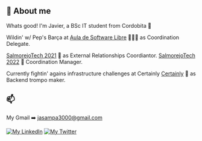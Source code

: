 ## 🤠 About me
Whats good! I'm Javier, a BSc IT student from Cordobita 📍

Wildin' w/ Pep's Barça at [Aula de Software Libre](https://www.uco.es/aulasoftwarelibre/) 👨🏻‍🔧 as Coordination Delegate.

[SalmorejoTech 2021](https://salmorejo.tech/2021/) 🍅 as External Relationships Coordiantor.
[SalmorejoTech 2022](https://salmorejo.tech/2022/) 🍅 Coordination Manager.

Currently fightin' agains infrastructure challenges at Certainly [Certainly](https://certainly.io/) 🍅 as Backend trompo maker.

## 📫 

My Gmail ➡️ jasampa3000@gmail.com

[![My LinkedIn](https://img.shields.io/badge/LinkedIn-0077B5?style=for-the-badge&logo=linkedin&logoColor=white)](https://www.linkedin.com/in/javier-de-santiago-palomino-3795441a3)
[![My Twitter](https://img.shields.io/badge/-TWITTER-0CA0CB?style=for-the-badge&logo=twitter&logoColor=white)](https://twitter.com/jdes_01)


<br>
